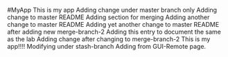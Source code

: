#MyApp
This is my app
Adding change under master branch only
Adding change to master README
Adding section for merging
Adding another change to master README
Adding yet another change to master README after adding new merge-branch-2
Adding this entry to document the same as the lab
Adding change after changing to merge-branch-2
This is my app!!!!
Modifying under stash-branch
Adding from GUI-Remote page.
